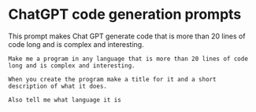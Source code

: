 # ChatGPT code generation prompts


This prompt makes Chat GPT generate code that is more than 20 lines of code long and is complex and interesting.

```
Make me a program in any language that is more than 20 lines of code long and is complex and interesting.

When you create the program make a title for it and a short description of what it does.

Also tell me what language it is
```